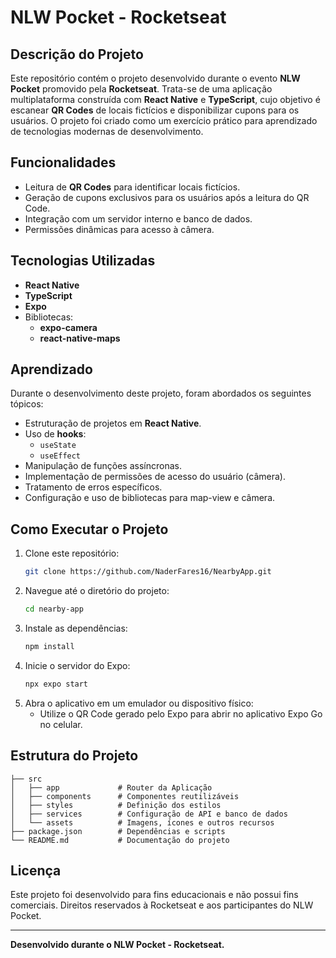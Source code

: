 # NLW Pocket - Rocketseat

## Descrição do Projeto
Este repositório contém o projeto desenvolvido durante o evento **NLW Pocket** promovido pela **Rocketseat**. Trata-se de uma aplicação multiplataforma construída com **React Native** e **TypeScript**, cujo objetivo é escanear **QR Codes** de locais fictícios e disponibilizar cupons para os usuários. O projeto foi criado como um exercício prático para aprendizado de tecnologias modernas de desenvolvimento.

## Funcionalidades
- Leitura de **QR Codes** para identificar locais fictícios.
- Geração de cupons exclusivos para os usuários após a leitura do QR Code.
- Integração com um servidor interno e banco de dados.
- Permissões dinâmicas para acesso à câmera.

## Tecnologias Utilizadas
- **React Native**
- **TypeScript**
- **Expo**
- Bibliotecas:
  - **expo-camera**
  - **react-native-maps**

## Aprendizado
Durante o desenvolvimento deste projeto, foram abordados os seguintes tópicos:
- Estruturação de projetos em **React Native**.
- Uso de **hooks**: 
  - `useState`
  - `useEffect`
- Manipulação de funções assíncronas.
- Implementação de permissões de acesso do usuário (câmera).
- Tratamento de erros específicos.
- Configuração e uso de bibliotecas para map-view e câmera.

## Como Executar o Projeto
1. Clone este repositório:
   ```bash
   git clone https://github.com/NaderFares16/NearbyApp.git
   ```
2. Navegue até o diretório do projeto:
   ```bash
   cd nearby-app
   ```
3. Instale as dependências:
   ```bash
   npm install
   ```
4. Inicie o servidor do Expo:
   ```bash
   npx expo start
   ```
5. Abra o aplicativo em um emulador ou dispositivo físico:
   - Utilize o QR Code gerado pelo Expo para abrir no aplicativo Expo Go no celular.

## Estrutura do Projeto
```
├── src
│   ├── app             # Router da Aplicação
│   ├── components      # Componentes reutilizáveis
│   ├── styles          # Definição dos estilos
│   ├── services        # Configuração de API e banco de dados
│   └── assets          # Imagens, ícones e outros recursos
├── package.json        # Dependências e scripts
└── README.md           # Documentação do projeto
```

## Licença
Este projeto foi desenvolvido para fins educacionais e não possui fins comerciais. Direitos reservados à Rocketseat e aos participantes do NLW Pocket.

---
**Desenvolvido durante o NLW Pocket - Rocketseat.**
